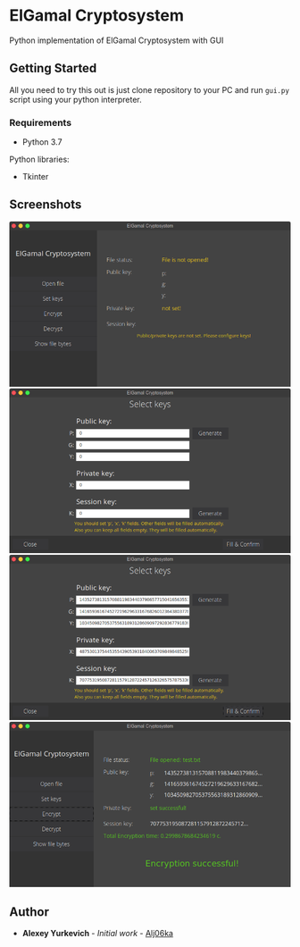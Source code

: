# ElGamal Cryptosystem

Python implementation of ElGamal Cryptosystem with GUI

## Getting Started

All you need to try this out is just clone repository to your PC and run `gui.py` script using your python interpreter.

### Requirements
  * Python 3.7

  Python libraries:
  * Tkinter

## Screenshots
![Main window](https://github.com/alj06ka/ElGamalCipher/blob/master/Screenshots/Main_window.png)
![Setting key](https://github.com/alj06ka/ElGamalCipher/blob/master/Screenshots/Select_keys.png)
![Setting key](https://github.com/alj06ka/ElGamalCipher/blob/master/Screenshots/Select_keys_2.png)
![Main window](https://github.com/alj06ka/ElGamalCipher/blob/master/Screenshots/Main_window_2.png)

## Author

* **Alexey Yurkevich** - *Initial work* - [Alj06ka](https://github.com/Alj06ka)
